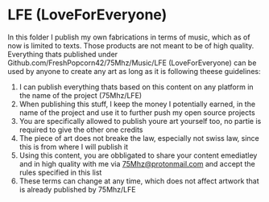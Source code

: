 # LFE (LoveForEveryone)
In this folder I publish my own fabrications in terms of music, which as of now is limited to texts. Those products are not meant to be of high quality.
Everything thats published under Github.com/FreshPopcorn42/75Mhz/Music/LFE (LoveForEveryone) can be used by anyone to create any art as long as it is following theese guidelines:
1. I can publish everything thats based on this content on any platform in the name of the project (75Mhz/LFE)
2. When publishing this stuff, I keep the money I potentially earned, in the name of the project and use it to further push my open source projects
3. You are specifically allowed to publish youre art yourself too, no partie is required to give the other one credits
4. The piece of art does not breake the law, especially not swiss law, since this is from where I will publish it
5. Using this content, you are obbligated to share your content emediatley and in high quality with me via 75Mhz@protonmail.com and accept the rules specified in this list
6. These terms can change at any time, which does not affect artwork that is already published by 75Mhz/LFE